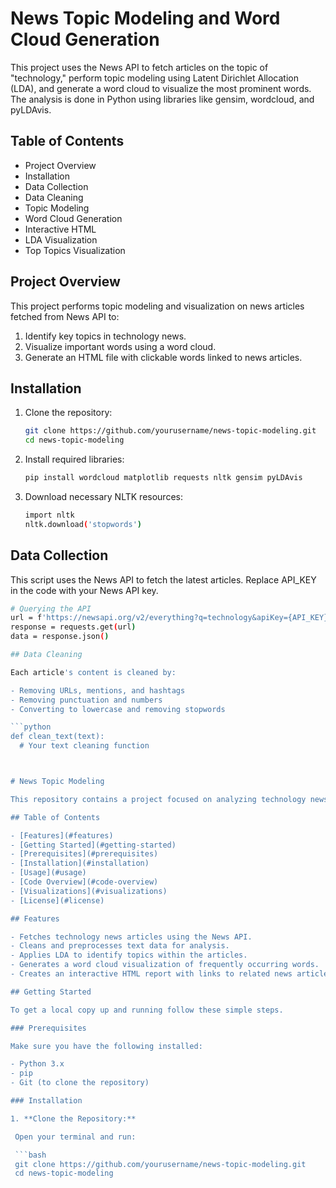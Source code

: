 # News Topic Modeling and Word Cloud Generation

This project uses the News API to fetch articles on the topic of "technology," perform topic modeling using Latent Dirichlet Allocation (LDA), and generate a word cloud to visualize the most prominent words. The analysis is done in Python using libraries like gensim, wordcloud, and pyLDAvis.

## Table of Contents
  - Project Overview
  - Installation
  - Data Collection
  - Data Cleaning
  - Topic Modeling
  - Word Cloud Generation
  - Interactive HTML
  - LDA Visualization
  - Top Topics Visualization

## Project Overview
This project performs topic modeling and visualization on news articles fetched from News API to:

  1. Identify key topics in technology news.
  2. Visualize important words using a word cloud.
  3. Generate an HTML file with clickable words linked to news articles.

## Installation

  1. Clone the repository:

      ```bash
     git clone https://github.com/yourusername/news-topic-modeling.git
     cd news-topic-modeling
      
  2. Install required libraries:

     ```bash
     pip install wordcloud matplotlib requests nltk gensim pyLDAvis
     
  3. Download necessary NLTK resources:

     ```bash
     import nltk
     nltk.download('stopwords')

## Data Collection

This script uses the News API to fetch the latest articles. Replace API_KEY in the code with your News API key.

  ```bash
  # Querying the API
  url = f'https://newsapi.org/v2/everything?q=technology&apiKey={API_KEY}'
  response = requests.get(url)
  data = response.json()

## Data Cleaning

Each article's content is cleaned by:

  - Removing URLs, mentions, and hashtags
  - Removing punctuation and numbers
  - Converting to lowercase and removing stopwords

  ```python
  def clean_text(text):
    # Your text cleaning function



# News Topic Modeling

This repository contains a project focused on analyzing technology news articles using topic modeling techniques, specifically employing the Latent Dirichlet Allocation (LDA) model. The project fetches articles from a news API, processes the text data, and generates visualizations to reveal underlying topics in the news articles.

## Table of Contents

- [Features](#features)
- [Getting Started](#getting-started)
- [Prerequisites](#prerequisites)
- [Installation](#installation)
- [Usage](#usage)
- [Code Overview](#code-overview)
- [Visualizations](#visualizations)
- [License](#license)

## Features

- Fetches technology news articles using the News API.
- Cleans and preprocesses text data for analysis.
- Applies LDA to identify topics within the articles.
- Generates a word cloud visualization of frequently occurring words.
- Creates an interactive HTML report with links to related news articles.

## Getting Started

To get a local copy up and running follow these simple steps.

### Prerequisites

Make sure you have the following installed:

- Python 3.x
- pip
- Git (to clone the repository)

### Installation

1. **Clone the Repository:**

   Open your terminal and run:

   ```bash
   git clone https://github.com/yourusername/news-topic-modeling.git
   cd news-topic-modeling


